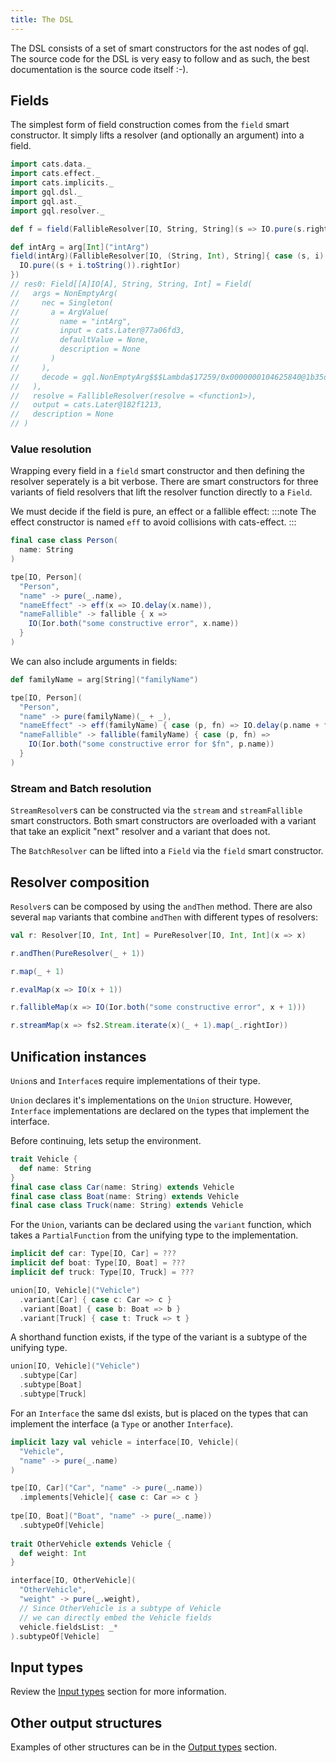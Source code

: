 ```yaml
---
title: The DSL
---
```

The DSL consists of a set of smart constructors for the ast nodes of gql.
The source code for the DSL is very easy to follow and as such, the best documentation is the source code itself :-).

## Fields
The simplest form of field construction comes from the `field` smart constructor.
It simply lifts a resolver (and optionally an argument) into a field.
```scala
import cats.data._
import cats.effect._
import cats.implicits._
import gql.dsl._
import gql.ast._
import gql.resolver._

def f = field(FallibleResolver[IO, String, String](s => IO.pure(s.rightIor)))

def intArg = arg[Int]("intArg")
field(intArg)(FallibleResolver[IO, (String, Int), String]{ case (s, i) => 
  IO.pure((s + i.toString()).rightIor)
})
// res0: Field[[A]IO[A], String, String, Int] = Field(
//   args = NonEmptyArg(
//     nec = Singleton(
//       a = ArgValue(
//         name = "intArg",
//         input = cats.Later@77a06fd3,
//         defaultValue = None,
//         description = None
//       )
//     ),
//     decode = gql.NonEmptyArg$$$Lambda$17259/0x0000000104625840@1b35de79
//   ),
//   resolve = FallibleResolver(resolve = <function1>),
//   output = cats.Later@182f1213,
//   description = None
// )
```

### Value resolution
Wrapping every field in a `field` smart constructor and then defining the resolver seperately is a bit verbose.
There are smart constructors for three variants of field resolvers that lift the resolver function directly to a `Field`.

We must decide if the field is pure, an effect or a fallible effect:
:::note
The effect constructor is named `eff` to avoid collisions with cats-effect.
:::
```scala
final case class Person(
  name: String
)

tpe[IO, Person](
  "Person",
  "name" -> pure(_.name),
  "nameEffect" -> eff(x => IO.delay(x.name)),
  "nameFallible" -> fallible { x => 
    IO(Ior.both("some constructive error", x.name))
  }
)
```

We can also include arguments in fields:
```scala
def familyName = arg[String]("familyName")

tpe[IO, Person](
  "Person",
  "name" -> pure(familyName)(_ + _),
  "nameEffect" -> eff(familyName) { case (p, fn) => IO.delay(p.name + fn) },
  "nameFallible" -> fallible(familyName) { case (p, fn) => 
    IO(Ior.both("some constructive error for $fn", p.name)) 
  }
)
```

### Stream and Batch resolution
`StreamResolver`s can be constructed via the `stream` and `streamFallible` smart constructors.
Both smart constructors are overloaded with a variant that take an explicit "next" resolver and a variant that does not.

The `BatchResolver` can be lifted into a `Field` via the `field` smart constructor.

## Resolver composition
`Resolver`s can be composed by using the `andThen` method.
There are also several `map` variants that combine `andThen` with different types of resolvers:
```scala
val r: Resolver[IO, Int, Int] = PureResolver[IO, Int, Int](x => x)

r.andThen(PureResolver(_ + 1))

r.map(_ + 1)

r.evalMap(x => IO(x + 1))

r.fallibleMap(x => IO(Ior.both("some constructive error", x + 1)))

r.streamMap(x => fs2.Stream.iterate(x)(_ + 1).map(_.rightIor))
```

## Unification instances
`Union`s and `Interface`s require implementations of their type.

`Union` declares it's implementations on the `Union` structure.
However, `Interface` implementations are declared on the types that implement the interface.

Before continuing, lets setup the environment.
```scala
trait Vehicle { 
  def name: String
}
final case class Car(name: String) extends Vehicle
final case class Boat(name: String) extends Vehicle
final case class Truck(name: String) extends Vehicle

```

For the `Union`, variants can be declared using the `variant` function, which takes a `PartialFunction` from the unifying type to the implementation.
```scala
implicit def car: Type[IO, Car] = ???
implicit def boat: Type[IO, Boat] = ???
implicit def truck: Type[IO, Truck] = ???

union[IO, Vehicle]("Vehicle")
  .variant[Car] { case c: Car => c }
  .variant[Boat] { case b: Boat => b }
  .variant[Truck] { case t: Truck => t }
```
A shorthand function exists, if the type of the variant is a subtype of the unifying type.
```scala
union[IO, Vehicle]("Vehicle")
  .subtype[Car] 
  .subtype[Boat] 
  .subtype[Truck] 
```

For an `Interface` the same dsl exists, but is placed on the types that can implement the interface (a `Type` or another `Interface`).
```scala
implicit lazy val vehicle = interface[IO, Vehicle](
  "Vehicle",
  "name" -> pure(_.name)
)

tpe[IO, Car]("Car", "name" -> pure(_.name))
  .implements[Vehicle]{ case c: Car => c }
  
tpe[IO, Boat]("Boat", "name" -> pure(_.name))
  .subtypeOf[Vehicle]
  
trait OtherVehicle extends Vehicle {
  def weight: Int
}

interface[IO, OtherVehicle](
  "OtherVehicle",
  "weight" -> pure(_.weight),
  // Since OtherVehicle is a subtype of Vehicle
  // we can directly embed the Vehicle fields
  vehicle.fieldsList: _*
).subtypeOf[Vehicle]
```

## Input types
Review the [Input types](./input_types) section for more information.

## Other output structures
Examples of other structures can be in the [Output types](./output_types) section.

